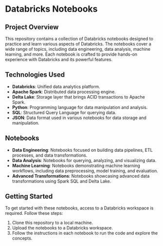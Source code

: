 # Databricks Notebooks

## Project Overview

This repository contains a collection of Databricks notebooks designed to practice and learn various aspects of Databricks. The notebooks cover a wide range of topics, including data engineering, data analysis, machine learning, and more. Each notebook is crafted to provide hands-on experience with Databricks and its powerful features.

## Technologies Used

- **Databricks**: Unified data analytics platform.
- **Apache Spark**: Distributed data processing engine.
- **Delta Lake**: Storage layer that brings ACID transactions to Apache Spark.
- **Python**: Programming language for data manipulation and analysis.
- **SQL**: Structured Query Language for querying data.
- **JSON**: Data format used in various notebooks for data storage and manipulation.

## Notebooks

- **Data Engineering**: Notebooks focused on building data pipelines, ETL processes, and data transformations.
- **Data Analysis**: Notebooks for querying, analyzing, and visualizing data.
- **Machine Learning**: Notebooks demonstrating machine learning workflows, including data preprocessing, model training, and evaluation.
- **Advanced Transformations**: Notebooks showcasing advanced data transformations using Spark SQL and Delta Lake.

## Getting Started

To get started with these notebooks, access to a Databricks workspace is required. Follow these steps:

1. Clone this repository to a local machine.
2. Upload the notebooks to a Databricks workspace.
3. Follow the instructions in each notebook to run the code and explore the concepts.

